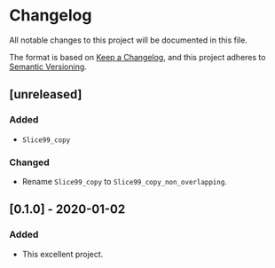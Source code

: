 # Changelog
All notable changes to this project will be documented in this file.

The format is based on [Keep a Changelog](https://keepachangelog.com/en/1.0.0/),
and this project adheres to [Semantic Versioning](https://semver.org/spec/v2.0.0.html).

## [unreleased]

### Added

 - `Slice99_copy`

### Changed

 - Rename `Slice99_copy` to `Slice99_copy_non_overlapping`.

## [0.1.0] - 2020-01-02

### Added

 - This excellent project.
